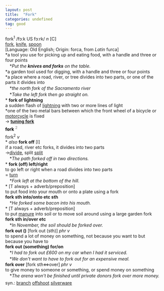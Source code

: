 ```yaml
---
layout: post
title:  "Fork"
categories: undefined
tag: good
---
```

<DIV style="MARGIN: 0px 0px 5px">fork<SUP>1</SUP> /fɔːk US fɔːrk/ <I>n</I> [C] <BR><A href="{{ site.baseurl }}/fork"><U>fork</U></A>, <A href="{{ site.baseurl }}/knife"><U>knife</U></A>, <A href="{{ site.baseurl }}/spoon"><U>spoon</U></A><BR>[Language: Old English; Origin: forca, from <I>Latin</I> furca]<BR>*a tool you use for picking up and eating food, with a handle and three or four points<BR>　*<I>Put the <B>knives and forks</B> on the table.</I><BR>*a garden tool used for digging, with a handle and three or four points<BR>*a place where a road, river, or tree divides into two parts, or one of the parts it divides into<BR>　*<I>the north fork of the Sacramento river</I><BR>　*<I>Take the left fork then go straight on.</I><BR>* <B>fork of lightning</B><BR>a sudden flash of <A href="{{ site.baseurl }}/lightning"><U>lightning</U></A> with two or more lines of light<BR>*one of the two metal bars between which the front wheel of a bicycle or <A href="{{ site.baseurl }}/motorcycle"><U>motorcycle</U></A> is fixed<BR>→<B> <A href="{{ site.baseurl }}/tuning%20fork"><U>tuning fork</U></A></B></DIV>
<DIV style="COLOR: #808080; MARGIN: 0px 0px 5px; LINE-HEIGHT: normal"><SPAN style="FONT-SIZE: 10.5pt; COLOR: #000000; LINE-HEIGHT: normal"><B>fork</B></SPAN> <SUP style="FONT-SIZE: 83%; LINE-HEIGHT: normal">2</SUP> </DIV>
<DIV style="MARGIN: 0px 0px 5px">fork<SUP>2</SUP> <I>v</I> <BR>* <I>also</I> <B>fork off</B> [I]<BR>if a road, river etc forks, it divides into two parts<BR>→<A href="{{ site.baseurl }}/divide"><U>divide</U></A>, split <A href="{{ site.baseurl }}/split"><U>split</U></A><BR>　*<I>The path forked off in two directions.</I><BR>* <B>fork (off) left/right</B><BR>to go left or right when a road divides into two parts<BR>= <A href="{{ site.baseurl }}/turn"><U>turn</U></A><BR>　*<I>Fork left at the bottom of the hill.</I><BR>* [T always + adverb/preposition] <BR>to put food into your mouth or onto a plate using a fork<BR><B>fork sth into/onto etc sth</B><BR>　*<I>He forked some bacon into his mouth.</I><BR>* [T always + adverb/preposition] <BR>to put <A href="{{ site.baseurl }}/manure"><U>manure</U></A> into soil or to move soil around using a large garden fork<BR><B>fork sth in/over etc</B><BR>　*<I>In November, the soil should be forked over.</I><BR><B>fork out ()</B> [fork out (sth)] <I>phr v</I><BR>to spend a lot of money on something, not because you want to but because you have to<BR><B>fork out (something) for/on</B><BR>　*<I>I had to fork out £600 on my car when I had it serviced.</I><BR>　*<I>We don't want to have to fork out for an expensive meal.</I><BR><B>fork over</B> [fork sth⇔over] <I>phr v</I><BR>to give money to someone or something, or spend money on something<BR>　*<I>The arena won't be finished until private donors fork over more money.</I></DIV>
<DIV style="MARGIN: 0px 0px 5px">
<DIV style="MARGIN: 4px 0px">syn.: <A href="{{ site.baseurl }}/branch"><U>branch</U></A> <A href="{{ site.baseurl }}/offshoot"><U>offshoot</U></A> <A href="{{ site.baseurl }}/silverware"><U>silverware</U></A></DIV></DIV>
